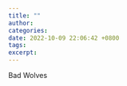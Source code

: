 ```yaml
---
title: ""
author: 
categories: 
date: 2022-10-09 22:06:42 +0800
tags: 
excerpt: 
---
```



Bad Wolves



